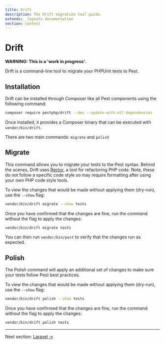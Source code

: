 ```yaml
---
title: Drift
description: The Drift migration tool guide.
extends: _layouts.documentation
section: content
---
```


# Drift

**WARNING: This is a 'work in progress'.**

Drift is a command-line tool to migrate your PHPUnit tests to Pest.

## Installation

Drift can be installed through Composer like all Pest components using the following command:

```bash
composer require pestphp/drift --dev --update-with-all-dependencies
```

Once installed, it provides a Composer binary that can be executed with `vendor/bin/drift`.

There are two main commands: `migrate` and `polish`

## Migrate

This command allows you to migrate your tests to the Pest syntax. Behind the scenes, Drift uses [Rector](https://github.com/rectorphp/rector), a tool for refactoring PHP code. Note, these do not follow a specific code style so may require formatting after using your own PHP code style tools.

To view the changes that would be made without applying them (dry-run), use the `--show` flag:

```bash
vendor/bin/drift migrate --show tests
```

Once you have confirmed that the changes are fine, run the command without the flag to apply the changes:

```bash
vendor/bin/drift migrate tests
```

You can then run `vendor/bin/pest` to verify that the changes run as expected.

## Polish

The Polish command will apply an additional set of changes to make sure your tests follow Pest best practices.

To view the changes that would be made without applying them (dry-run), use the `--show` flag:

```bash
vendor/bin/drift polish --show tests
```

Once you have confirmed that the changes are fine, run the command without the flag to apply the changes:

```bash
vendor/bin/drift polish tests
```

---

Next section: [Laravel →](/docs/guides/laravel)

